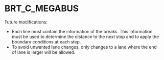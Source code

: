 # BRT_C_MEGABUS

Future modifications:

- Each line must contain the information of the breaks. This information must be used to determine the distance to the next stop and to apply the boundary conditions at each step.
- To avoid unwanted lane changes, only changes to a lane where the end of lane is larger will be allowed.